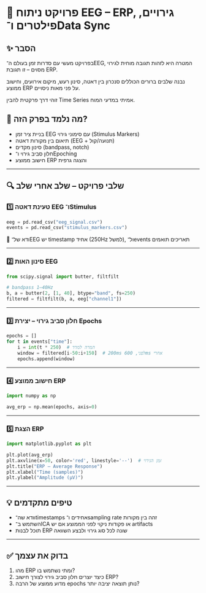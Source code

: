 # 📘 פרויקט ניתוח EEG – ERP, גירויים, פילטרים ו־Data Sync

## ✨ הסבר
בפרויקט מעשי עם סדרות זמן בעולם ה־EEG, המטרה היא לזהות תגובה מוחית לגירוי מסוים – זו תגובת ERP. 

נבנה שלבים ברורים הכוללים סנכרון בין דאטה, סינון רעש, מיקום אירועים, וחישוב ממוצע ERP על פני מאות ניסויים. 

זוהי דרך פרקטית להבין Time Series אמיתי במדעי המוח.

## 🧠 מה נלמד בפרק הזה?
- בניית ציר זמן EEG עם סימוני גירוי (Stimulus Markers)
- תיאום בין מקורות דאטה (EEG + תנועה/קול)
- סינון מקדים (bandpass, notch)
- חלון סביב גירוי ו־Epoching
- חישוב ממוצע ERP והצגה גרפית

---

## 🔍 שלבי פרויקט – שלב אחרי שלב

### 1️⃣ טעינת דאטה EEG ו־Stimulus

```python
eeg = pd.read_csv("eeg_signal.csv")
events = pd.read_csv("stimulus_markers.csv")
````

📌 ודא של־EEG יש timestamp אחיד (250Hz למשל), ול־events תאריכים תואמים

---

### 2️⃣ סינון האות EEG

```python
from scipy.signal import butter, filtfilt

# bandpass 1–40Hz
b, a = butter(2, [1, 40], btype="band", fs=250)
filtered = filtfilt(b, a, eeg["channel1"])
```

---

### 3️⃣ חלון סביב גירוי – יצירת Epochs

```python
epochs = []
for t in events["time"]:
    i = int(t * 250)  # המרה למדד
    window = filtered[i-50:i+150]  # 200ms לפני, 600ms אחרי
    epochs.append(window)
```

---

### 4️⃣ חישוב ממוצע ERP

```python
import numpy as np

avg_erp = np.mean(epochs, axis=0)
```

---

### 5️⃣ הצגת ERP

```python
import matplotlib.pyplot as plt

plt.plot(avg_erp)
plt.axvline(x=50, color='red', linestyle='--')  # זמן הגירוי
plt.title("ERP – Average Response")
plt.xlabel("Time (samples)")
plt.ylabel("Amplitude (µV)")
```

---

## 💡 טיפים מתקדמים

* וודא שה־timestamps אחידים ו־sampling rate זהה בין מקורות
* השתמש ב־ICA או פקודות ניקוי לפני הממוצע אם יש artifacts
* תוכל לבנות ERP שונה לכל סוג גירוי ולבצע השוואה

---

## ✅ בדוק את עצמך

1. מהו ERP ומתי נשתמש בו?
2. כיצד יוצרים חלון סביב גירוי לצורך חישוב ERP?
3. מדוע ממוצע של הרבה epochs נותן תוצאה יציבה יותר?
